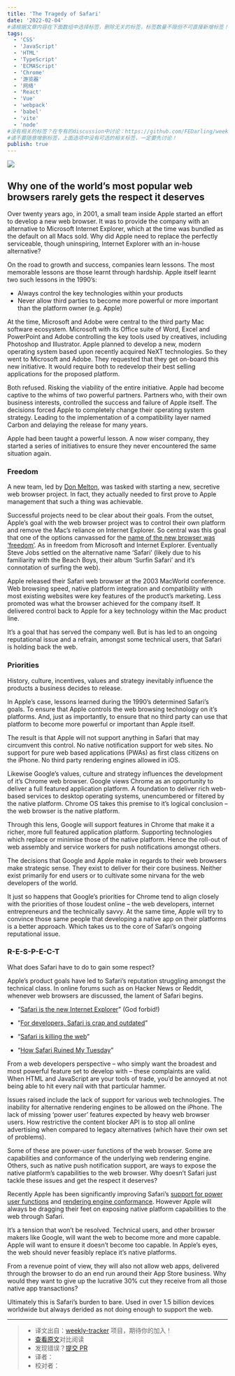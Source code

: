 ```yaml
---
title: 'The Tragedy of Safari'
date: '2022-02-04'
#请根据文章内容在下面数组中选择标签，删除无关的标签，标签数量不限但不可直接新增标签！
tags:
  - 'CSS'
  - 'JavaScript'
  - 'HTML'
  - 'TypeScript'
  - 'ECMAScript'
  - 'Chrome'
  - '游览器'
  - '网络'
  - 'React'
  - 'Vue'
  - 'webpack'
  - 'babel'
  - 'vite'
  - 'node'
#没有相关的标签？在专有的discussion中讨论：https://github.com/FEDarling/weekly-tracker/discussions/51#discussion-3827174
#请不要随意增删标签，上面选项中没有可选的相关标签，一定要先讨论！
publish: true
---
```


![](https://www.magiclasso.co/insights/tragedy-of-safari/tragedy-of-safari.jpg)

<!--以上是预览信息，图片一张或限制百字左右，前者优先-->
<!-- more -->

## Why one of the world’s most popular web browsers rarely gets the respect it deserves

Over twenty years ago, in 2001, a small team inside Apple started an effort to develop a new web browser. It was to provide the company with an alternative to Microsoft Internet Explorer, which at the time was bundled as the default on all Macs sold. Why did Apple need to replace the perfectly serviceable, though uninspiring, Internet Explorer with an in-house alternative?

On the road to growth and success, companies learn lessons. The most memorable lessons are those learnt through hardship. Apple itself learnt two such lessons in the 1990’s:

* Always control the key technologies within your products
* Never allow third parties to become more powerful or more important than the platform owner (e.g. Apple)

At the time, Microsoft and Adobe were central to the third party Mac software ecosystem. Microsoft with its Office suite of Word, Excel and PowerPoint and Adobe controlling the key tools used by creatives, including Photoshop and Illustrator. Apple planned to develop a new, modern operating system based upon recently acquired NeXT technologies. So they went to Microsoft and Adobe. They requested that they get on-board this new initiative. It would require both to redevelop their best selling applications for the proposed platform.

Both refused. Risking the viability of the entire initiative. Apple had become captive to the whims of two powerful partners. Partners who, with their own business interests, controlled the success and failure of Apple itself. The decisions forced Apple to completely change their operating system strategy. Leading to the implementation of a compatibility layer named Carbon and delaying the release for many years.

Apple had been taught a powerful lesson. A now wiser company, they started a series of initiatives to ensure they never encountered the same situation again.

### Freedom

A new team, led by [Don Melton](https://donmelton.com/), was tasked with starting a new, secretive web browser project. In fact, they actually needed to first prove to Apple management that such a thing was achievable.

Successful projects need to be clear about their goals. From the outset, Apple’s goal with the web browser project was to control their own platform and remove the Mac’s reliance on Internet Explorer. So central was this goal that one of the options canvassed for the [name of the new browser was ‘freedom’](https://donmelton.com/2012/12/19/when-i-first-heard-the-name-safari/). As in freedom from Microsoft and Internet Explorer. Eventually Steve Jobs settled on the alternative name ‘Safari’ (likely due to his familiarity with the Beach Boys, their album ‘Surfin Safari’ and it’s connotation of surfing the web).

Apple released their Safari web browser at the 2003 MacWorld conference. Web browsing speed, native platform integration and compatibility with most existing websites were key features of the product’s marketing. Less promoted was what the browser achieved for the company itself. It delivered control back to Apple for a key technology within the Mac product line.

It’s a goal that has served the company well. But is has led to an ongoing reputational issue and a refrain, amongst some technical users, that Safari is holding back the web.

### Priorities

History, culture, incentives, values and strategy inevitably influence the products a business decides to release.

In Apple’s case, lessons learned during the 1990’s determined Safari’s goals. To ensure that Apple controls the web browsing technology on it’s platforms. And, just as importantly, to ensure that no third party can use that platform to become more powerful or important than Apple itself.

The result is that Apple will not support anything in Safari that may circumvent this control. No native notification support for web sites. No support for pure web based applications (PWAs) as first class citizens on the iPhone. No third party rendering engines allowed in iOS.

Likewise Google’s values, culture and strategy influences the development of it’s Chrome web browser. Google views Chrome as an opportunity to deliver a full featured application platform. A foundation to deliver rich web-based services to desktop operating systems, unencumbered or filtered by the native platform. Chrome OS takes this premise to it’s logical conclusion – the web browser is the native platform.

Through this lens, Google will support features in Chrome that make it a richer, more full featured application platform. Supporting technologies which replace or minimise those of the native platform. Hence the roll-out of web assembly and service workers for push notifications amongst others.

The decisions that Google and Apple make in regards to their web browsers make strategic sense. They exist to deliver for their core business. Neither exist primarily for end users or to cultivate some nirvana for the web developers of the world.

It just so happens that Google’s priorities for Chrome tend to align closely with the priorities of those loudest online – the web developers, internet entrepreneurs and the technically savvy. At the same time, Apple will try to convince those same people that developing a native app on their platforms is a better approach. Which takes us to the core of Safari’s ongoing reputational issue.

### R-E-S-P-E-C-T

What does Safari have to do to gain some respect?

Apple’s product goals have led to Safari’s reputation struggling amongst the technical class. In online forums such as on Hacker News or Reddit, whenever web browsers are discussed, the lament of Safari begins.

* “[Safari is the new Internet Explorer](https://arstechnica.com/information-technology/2015/06/op-ed-safari-is-the-new-internet-explorer/)” (God forbid!)

* ”[For developers, Safari is crap and outdated](https://news.ycombinator.com/item?id=27968394)”

* “[Safari is killing the web](https://news.ycombinator.com/item?id=27985783)”
* “[How Safari Ruined My Tuesday](https://fly.io/blog/how-safari-ruined-my-tuesday/)”

From a web developers perspective – who simply want the broadest and most powerful feature set to develop with – these complaints are valid. When HTML and JavaScript are your tools of trade, you’d be annoyed at not being able to hit every nail with that particular hammer.

Issues raised include the lack of support for various web technologies. The inability for alternative rendering engines to be allowed on the iPhone. The lack of missing ‘power user’ features expected by heavy web browser users. How restrictive the content blocker API is to stop all online advertising when compared to legacy alternatives (which have their own set of problems).

Some of these are power-user functions of the web browser. Some are capabilities and conformance of the underlying web rendering engine. Others, such as native push notification support, are ways to expose the native platform’s capabilities to the web browser. Why doesn’t Safari just tackle these issues and get the respect it deserves?

Recently Apple has been significantly improving Safari’s [support for power user functions](https://www.apple.com/safari/) and [rendering engine conformance](https://wpt.fyi/compat2021?feature=summary). However Apple will always be dragging their feet on exposing native platform capabilities to the web through Safari.

It’s a tension that won’t be resolved. Technical users, and other browser makers like Google, will want the web to become more and more capable. Apple will want to ensure it doesn’t become too capable. In Apple’s eyes, the web should never feasibly replace it’s native platforms.

From a revenue point of view, they will also not allow web apps, delivered through the browser to do an end run around their App Store business. Why would they want to give up the lucrative 30% cut they receive from all those native app transactions?

Ultimately this is Safari’s burden to bare. Used in over 1.5 billion devices worldwide but always derided as not doing enough to support the web.


---
> * 译文出自：[weekly-tracker](https://github.com/FEDarling/weekly-tracker) 项目，期待你的加入！
> * [查看原文](https://www.magiclasso.co/insights/tragedy-of-safari/)对比阅读
> * 发现错误？[提交 PR](https://github.com/FEDarling/weekly-tracker/blob/main/weeklys/mobile_dev_weekly/382/The_Tragedy_of_Safari.md)
> * 译者：
> * 校对者：